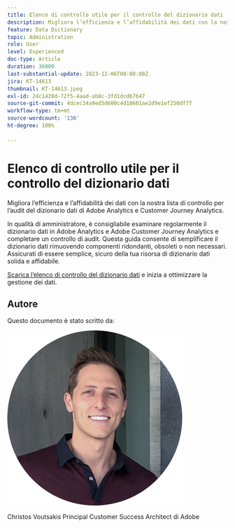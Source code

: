```yaml
---
title: Elenco di controllo utile per il controllo del dizionario dati
description: Migliora l’efficienza e l’affidabilità dei dati con la nostra lista di controllo per l’audit del dizionario dati di Adobe Analytics e Customer Journey Analytics.
feature: Data Dictionary
topic: Administration
role: User
level: Experienced
doc-type: Article
duration: 36000
last-substantial-update: 2023-12-06T00:00:00Z
jira: KT-14613
thumbnail: KT-14613.jpeg
exl-id: 24c1420d-72f5-4aad-ab8c-3fd1dcd67b47
source-git-commit: 4dcec34a9ed5d600c4d18601ae2d9e1ef250df7f
workflow-type: tm+mt
source-wordcount: '130'
ht-degree: 100%

---
```


# Elenco di controllo utile per il controllo del dizionario dati

Migliora l’efficienza e l’affidabilità dei dati con la nostra lista di controllo per l’audit del dizionario dati di Adobe Analytics e Customer Journey Analytics.

In qualità di amministratore, è consigliabile esaminare regolarmente il dizionario dati in Adobe Analytics e Adobe Customer Journey Analytics e completare un controllo di audit. Questa guida consente di semplificare il dizionario dati rimuovendo componenti ridondanti, obsoleti o non necessari. Assicurati di essere semplice, sicuro della tua risorsa di dizionario dati solida e affidabile.

[Scarica l’elenco di controllo del dizionario dati](https://www.adobe.com/content/dam/www/it/it/digital-experience/in-product/images/Adobe_Analytics_Data_Dictionary_Checklist.pdf) e inizia a ottimizzare la gestione dei dati.

## Autore

Questo documento è stato scritto da:

![Christos Voutsakis](assets/christos-headshot.png)

Christos Voutsakis
Principal Customer Success Architect di Adobe
